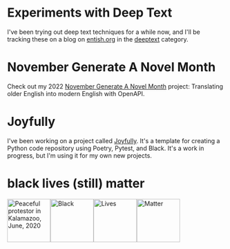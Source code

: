 # Experiments with Deep Text

I've been trying out deep text techniques for a while now, and I'll be tracking these on a blog on [entish.org](https://entish.org) in the [deeptext](https://entish.org/deeptext) category.

# November Generate A Novel Month

Check out my 2022 [November Generate A Novel Month](https://github.com/willf/nanogenmo-2022) project: Translating older English into modern English with OpenAPI.

# Joyfully

I've been working on a project called [Joyfully](https://github.com/willf/joyfully). It's a template for creating a Python code repository using Poetry, Pytest, and Black. It's a work in progress, but I'm using it for my own new projects.

# black lives (still) matter

<img src="https://user-images.githubusercontent.com/37049/84572418-cf565600-ad67-11ea-91db-fab17b58b9d6.png" alt="Peaceful protestor in Kalamazoo, June, 2020" width=100><img src="https://user-images.githubusercontent.com/37049/84572418-cf565600-ad67-11ea-91db-fab17b58b9d6.png" alt="Black" width=100><img src="https://user-images.githubusercontent.com/37049/84572418-cf565600-ad67-11ea-91db-fab17b58b9d6.png" alt="Lives" width=100><img src="https://user-images.githubusercontent.com/37049/84572418-cf565600-ad67-11ea-91db-fab17b58b9d6.png" alt="Matter" width=100>
